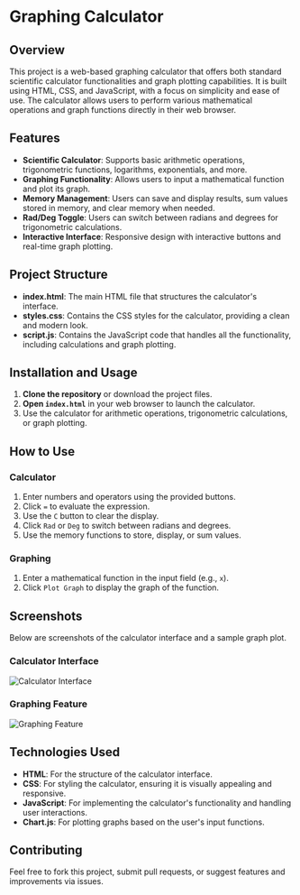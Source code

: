 
# Graphing Calculator

## Overview

This project is a web-based graphing calculator that offers both standard scientific calculator functionalities and graph plotting capabilities. It is built using HTML, CSS, and JavaScript, with a focus on simplicity and ease of use. The calculator allows users to perform various mathematical operations and graph functions directly in their web browser.

## Features

- **Scientific Calculator**: Supports basic arithmetic operations, trigonometric functions, logarithms, exponentials, and more.
- **Graphing Functionality**: Allows users to input a mathematical function and plot its graph.
- **Memory Management**: Users can save and display results, sum values stored in memory, and clear memory when needed.
- **Rad/Deg Toggle**: Users can switch between radians and degrees for trigonometric calculations.
- **Interactive Interface**: Responsive design with interactive buttons and real-time graph plotting.

## Project Structure

- **index.html**: The main HTML file that structures the calculator's interface.
- **styles.css**: Contains the CSS styles for the calculator, providing a clean and modern look.
- **script.js**: Contains the JavaScript code that handles all the functionality, including calculations and graph plotting.

## Installation and Usage

1. **Clone the repository** or download the project files.
2. **Open `index.html`** in your web browser to launch the calculator.
3. Use the calculator for arithmetic operations, trigonometric calculations, or graph plotting.

## How to Use

### Calculator

1. Enter numbers and operators using the provided buttons.
2. Click `=` to evaluate the expression.
3. Use the `C` button to clear the display.
4. Click `Rad` or `Deg` to switch between radians and degrees.
5. Use the memory functions to store, display, or sum values.

### Graphing

1. Enter a mathematical function in the input field (e.g., `x`).
2. Click `Plot Graph` to display the graph of the function.

## Screenshots

Below are screenshots of the calculator interface and a sample graph plot.

### Calculator Interface
![Calculator Interface](<img width="653" alt="Screenshot 2024-08-10 at 10 26 04 PM" src="https://github.com/user-attachments/assets/ee50b5f0-aefd-49a1-a8ac-50f1dff66a04">)

### Graphing Feature
![Graphing Feature](<img width="543" alt="Screenshot 2024-08-10 at 10 26 26 PM" src="https://github.com/user-attachments/assets/974a1d77-dafc-466d-8922-11c991b9426d">)


## Technologies Used

- **HTML**: For the structure of the calculator interface.
- **CSS**: For styling the calculator, ensuring it is visually appealing and responsive.
- **JavaScript**: For implementing the calculator's functionality and handling user interactions.
- **Chart.js**: For plotting graphs based on the user's input functions.

## Contributing

Feel free to fork this project, submit pull requests, or suggest features and improvements via issues.


